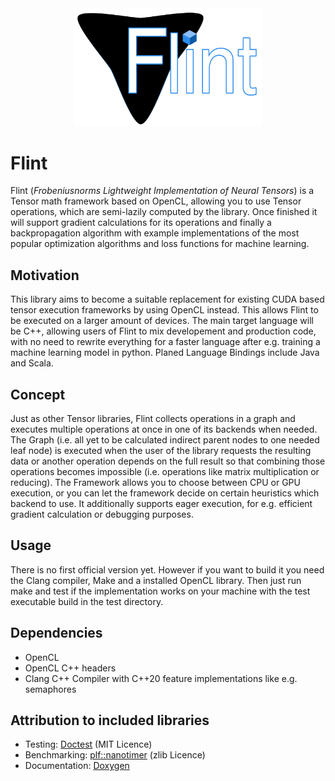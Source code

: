 <div align="center">
<img src="https://github.com/Frobeniusnorm/Flint/blob/main/flint.png" width="300">
</div>

# Flint
Flint (_Frobeniusnorms Lightweight Implementation of Neural Tensors_) is a Tensor math framework based on OpenCL, allowing you to use Tensor operations, which are semi-lazily computed by the library. Once finished it will support gradient calculations for its operations and finally a backpropagation algorithm with example implementations of the most popular optimization algorithms and loss functions for machine learning.

## Motivation ##
This library aims to become a suitable replacement for existing CUDA based tensor execution frameworks by using OpenCL instead.
This allows Flint to be executed on a larger amount of devices. The main target language will be C++, allowing users of Flint to mix developement and production code, with no need to rewrite everything for a faster language after e.g. training a machine learning model in python.
Planed Language Bindings include Java and Scala.

## Concept ##
Just as other Tensor libraries, Flint collects operations in a graph and executes multiple operations at once in one of its backends when needed.
The Graph (i.e. all yet to be calculated indirect parent nodes to one needed leaf node) is executed when the user of the library requests the resulting data or another operation depends on the full result so that combining those operations becomes impossible (i.e. operations like matrix multiplication or reducing). The Framework allows you to choose between CPU or GPU execution, or you can let the framework decide on certain heuristics which backend to use. It additionally supports eager execution, for e.g. efficient gradient calculation or debugging purposes.

## Usage ##
There is no first official version yet. However if you want to build it you need the Clang compiler, Make and a installed OpenCL library. Then just run make and test if the implementation works on your machine with the test executable build in the test directory.

## Dependencies ##
- OpenCL
- OpenCL C++ headers
- Clang C++ Compiler with C++20 feature implementations like e.g. semaphores

## Attribution to included libraries ##
- Testing: [Doctest](https://github.com/doctest/doctest) (MIT Licence)
- Benchmarking: [plf::nanotimer](https://github.com/mattreecebentley/plf_nanotimer) (zlib Licence)
- Documentation: [Doxygen](https://github.com/doxygen/doxygen)
